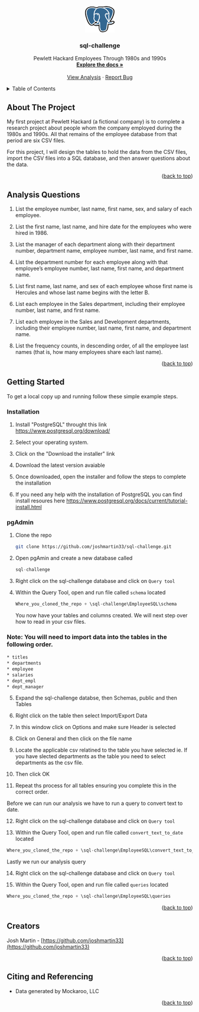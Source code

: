 
<a name="readme-top"></a>

<!-- PROJECT LOGO -->
<br />
<div align="center">
  <a href="https://github.com/joshmartin33/sql-challenge.git">
    <img src="EmployeeSQL/images/logo.png" alt="Logo" width="80" height="70">
  </a>

<h3 align="center">sql-challenge</h3>

  <p align="center">
    Pewlett Hackard Employees Through 1980s and 1990s
    <br />
    <a href="https://github.com/joshmartin33/sql-challenge.git"><strong>Explore the docs »</strong></a>
    <br />
    <br />
    <a href="https://github.com/joshmartin33/sql-challenge/blob/main/bonus_visualisation.ipynb">View Analysis</a>
    ·
    <a href="https://github.com/joshmartin33/sql-challenge/issues">Report Bug</a>
  </p>
</div>


<!-- TABLE OF CONTENTS -->
<details>
  <summary>Table of Contents</summary>
  <ol>
    <li>
      <a href="#about-the-project">About The Project</a>
      <ul>
        <li><a href="#analysis-questions">Analysis Questions</a></li>
      </ul>
    </li>
    <li>
      <a href="#getting-started">Getting Started</a>
      <ul>
        <li><a href="#installation">Installation</a></li>
      </ul>
    </li>
    <li><a href="#creators">Creators</a></li>
    <li><a href="#citing-and-referencing">Citing and Referencing</a></li>
  </ol>
</details>



<!-- ABOUT THE PROJECT -->
## About The Project

My first project at Pewlett Hackard (a fictional company) is to complete a research project about people whom the company employed during the 1980s and 1990s. All that remains of the employee database from that period are six CSV files.

For this project, I will design the tables to hold the data from the CSV files, import the CSV files into a SQL database, and then answer questions about the data.

<p align="right">(<a href="#readme-top">back to top</a>)</p>

<!-- Analysis Questions -->
## Analysis Questions

1. List the employee number, last name, first name, sex, and salary of each employee.

2. List the first name, last name, and hire date for the employees who were hired in 1986.

3. List the manager of each department along with their department number, department name, employee number, last name, and first name.

4. List the department number for each employee along with that employee’s employee number, last name, first name, and department name.

5. List first name, last name, and sex of each employee whose first name is Hercules and whose last name begins with the letter B.

6. List each employee in the Sales department, including their employee number, last name, and first name.

7. List each employee in the Sales and Development departments, including their employee number, last name, first name, and department name.

8. List the frequency counts, in descending order, of all the employee last names (that is, how many employees share each last name).

<p align="right">(<a href="#readme-top">back to top</a>)</p>


<!-- GETTING STARTED -->
## Getting Started

To get a local copy up and running follow these simple example steps.

### Installation
 
1. Install "PostgreSQL" throught this link https://www.postgresql.org/download/

2. Select your operating system.

3. Click on the "Download the installer" link

4. Download the latest version avaiable

6. Once downloaded, open the installer and follow the steps to complete the installation

5. If you need any help with the installation of PostgreSQL you can find install resoures here https://www.postgresql.org/docs/current/tutorial-install.html


### pgAdmin

1. Clone the repo
   ```sh
   git clone https://github.com/joshmartin33/sql-challenge.git
   ```
2. Open pgAmin and create a new database called 
   ```js
   sql-challenge
   ```
3. Right click on the sql-challenge database and click on `Query tool`
   
4. Within the Query Tool, open and run file called `schema` located
   ```js
   Where_you_cloned_the_repo + \sql-challenge\EmployeeSQL\schema
   ```

    You now have your tables and columns created. We will next step over how to read in your csv files.

### Note: You will need to import data into the tables in the following order.

    * titles
    * departments
    * employee
    * salaries
    * dept_empl
    * dept_manager

5. Expand the sql-challenge databse, then Schemas, public and then Tables

6. Right click on the table then select Import/Export Data

7. In this window click on Options and make sure Header is selected

8. Click on General and then click on the file name

9. Locate the applicable csv relatined to the table you have selected ie. If you have slected departments as the table you need to select departments as the csv file.

10. Then click OK

11. Repeat ths process for all tables ensuring you complete this in the correct order.


Before we can run our analysis we have to run a query to convert text to date.


12. Right click on the sql-challenge database and click on `Query tool`
   
13. Within the Query Tool, open and run file called `convert_text_to_date` located
   ```js
   Where_you_cloned_the_repo + \sql-challenge\EmployeeSQL\convert_text_to_date
```

Lastly we run our analysis query

14. Right click on the sql-challenge database and click on `Query tool`
   
15. Within the Query Tool, open and run file called `queries` located
   ```js
   Where_you_cloned_the_repo + \sql-challenge\EmployeeSQL\queries
```

<p align="right">(<a href="#readme-top">back to top</a>)</p>

<!-- Creators -->
## Creators

Josh Martin - [https://github.com/joshmartin33](https://github.com/joshmartin33)


<p align="right">(<a href="#readme-top">back to top</a>)</p>

<!-- Citing and Referencing -->
## Citing and Referencing

* Data generated by Mockaroo, LLC


<p align="right">(<a href="#readme-top">back to top</a>)</p>